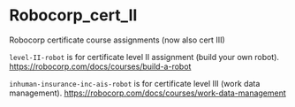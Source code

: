 # Robocorp_cert_II
Robocorp certificate course assignments (now also cert III)

`level-II-robot` is for certificate level II assignment (build your own robot). https://robocorp.com/docs/courses/build-a-robot

`inhuman-insurance-inc-ais-robot` is for certificate level III (work data management). https://robocorp.com/docs/courses/work-data-management
